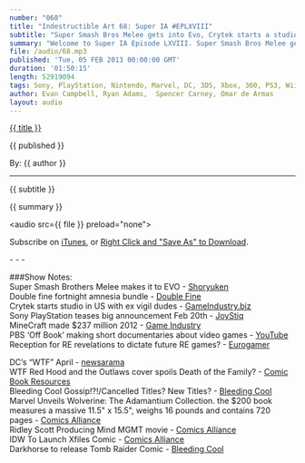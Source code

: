 ```yaml
---
number: "068"
title: "Indestructible Art 68: Super IA #EPLXVIII"
subtitle: "Super Smash Bros Melee gets into Evo, Crytek starts a studio in the US with ex-Vigil devs, DC Comics wants you to say WTF, and Wolverine fans get pumped for a 16 pound collectors compilation.  "
summary: "Welcome to Super IA Episode LXVIII. Super Smash Bros Melee gets into Evo, Crytek starts a studio in the US with ex-Vigil devs, DC Comics wants you to say WTF, and Wolverine fans get pumped for a 16 pound collectors compilation.  "
file: /audio/68.mp3
published: 'Tue, 05 FEB 2013 00:00:00 GMT'
duration: '01:50:15'
length: 52919094
tags: Sony, PlayStation, Nintendo, Marvel, DC, 3DS, Xbox, 360, PS3, Wii, WiiU, PSN, XBLA, Video Games, Comics, Games, Indestructible Art, Batman, Joker, THQ, Vigil, Super Smash Bros Melee, Wolverine
author: Evan Campbell, Ryan Adams,  Spencer Carney, Omar de Armas
layout: audio
---
```


<a href="../episodes/{{ number }}.html" class='postTitleLink'><p class='postTitle'>{{ title }}</p></a>
<p class='postPublished'>{{ published }}</p>
<p class='postAuthor'>By: {{ author }}</p>
<hr>
<p class='podcastSummary'>{{ subtitle }}</p>

<p class='podcastSummary'>{{ summary }}</p>

<audio src={{ file }} preload="none"></audio>
<p class='subLinks'>Subscribe on <a href='http://bit.ly/iapodcast'>iTunes</a>, or <a href={{ file }}>Right Click and "Save As" to Download</a>.</p>
- - -

###Show Notes:  
Super Smash Brothers Melee makes it to EVO - [Shoryuken](http://shoryuken.com/2013/02/01/fighting-game-fans-raise-over-225000-for-breast-cancer-research-smash-wins/)  
Double fine fortnight amnesia bundle - [Double Fine](http://www.doublefine.com/fortnight/)  
Crytek starts studio in US with ex vigil dudes - [GameIndustry.biz](http://www.gamesindustry.biz/articles/2013-01-29-vigil-gm-to-lead-crytek-usa)  
Sony PlayStation teases big announcement Feb 20th - [JoyStiq](http://www.joystiq.com/2013/01/31/playstation-2013-event-set-for-feb-20/)  
MineCraft made $237 million 2012 - [Game Industry](http://www.gamesindustry.biz/articles/2013-02-01-mojang-hits-USD240m-revenue-in-2012-eyes-emerging-markets)  
PBS ‘Off Book’ making short documentaries about video games - [YouTube](http://www.youtube.com/user/PBSoffbook?feature=watch)  
Reception for RE revelations to dictate future RE games? - [Eurogamer](http://www.joystiq.com/2013/01/31/capcom-resident-evil-revelations-reception-a-signpost-for-ser/)  
  
DC’s “WTF” April - [newsarama](http://www.newsarama.com/comics/dc-wtf-certified-april-2013.html)  
WTF Red Hood and the Outlaws cover spoils Death of the Family? - [Comic Book Resources](http://www.comicbookresources.com/?page=article&id=43550)  
Bleeding Cool Gossip!?!/Cancelled Titles? New Titles? - [Bleeding Cool](http://www.bleedingcool.com/2013/01/28/a-little-monday-evening-marvel-gossip/)  
Marvel Unveils Wolverine: The Adamantium Collection. the $200 book measures a massive 11.5" x 15.5", weighs 16 pounds and contains 720 pages - [Comics Alliance](http://www.comicsalliance.com/2013/02/01/wolverine-adamantium-collection-deluxe-book-marvel/)  
Ridley Scott Producing Mind MGMT movie - [Comics Alliance](http://www.comicsalliance.com/2013/01/30/mind-mgmt-dark-horse-movie-ridley-scott-matt-kindt/)  
IDW To Launch Xfiles Comic - [Comics Alliance](http://www.comicsalliance.com/2013/01/28/x-files-comic-idw-new-reprints/)  
Darkhorse to release Tomb Raider Comic - [Bleeding Cool](http://www.bleedingcool.com/2013/01/31/tomb-raider-back-in-comics-from-dark-horse/)